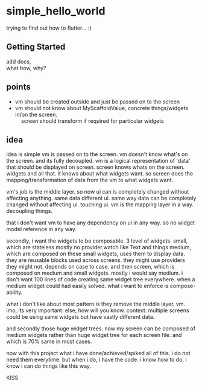 # simple_hello_world

trying to find out how to flutter... :)

## Getting Started

add docs,   
what how, why?

## points

- vm should be created outside and just be passed on to the screen
- vm should not know about MyScaffoldValue, concrete things/widgets in/on the screen.  
  &nbsp;&nbsp;&nbsp;&nbsp;screen should transform if required for particular widgets

## idea

idea is simple vm is passed on to the screen.
vm doesn't know what's on the screen. and its fully decoupled.
vm is a logical representation of 'data' that should be displayed on screen.
screen knows whats on the screen. widgets and all that.
it knows about what widgets want.
so screen does the mapping/transformation of data from the vm to what widgets want.

vm's job is the middle layer. so now ui can is completely changed without affecting anything.
same data different ui.
same way data can be completely changed without affecting ui. touching ui.
vm is the mapping layer in a way. decoupling things.

that i don't want vm to have any dependency on ui in any way.
so no widget model reference in any way.

secondly, i want the widgets to be composable.
3 level of widgets.
small, which are stateless mostly no provider.watch like Text and things
medium, which are composed on these small widgets, uses them to display data.
they are reusable blocks used across screens. they might use providers they might not.
depends on case to case.
and then screen, which is composed on medium and small widgets. mostly i would say medium.
i don't want 100 lines of code creating same widget tree everywhere. when a medium widget could had
easily solved.
what i want to enforce is compose-ability.

what i don't like about most pattern is they remove the middle layer. vm.
imo, its very important.
else, how will you know. context.
multiple screens could be using same widgets but have vastly different data.

and secondly those huge widget trees.
now my screen can be composed of medium widgets rather than huge widget tree for each screen file.
and which is 70% same in most cases.

now with this project what i have done/achieved/spiked all of this.
i do not need them everytime. but when i do, i have the code. i know how to do.
i know i can do things like this way.

KISS